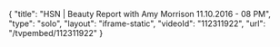 {
    "title": "HSN | Beauty Report with Amy Morrison 11.10.2016 - 08 PM",
    "type": "solo",
    "layout": "iframe-static",
    "videoId": "112311922",
    "url": "\/tvpembed\/112311922"
}